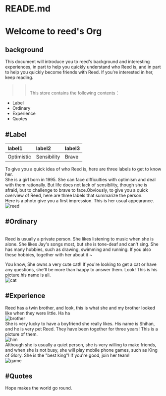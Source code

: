 # READE.md
Welcome to reed's Org
======
background
------
This document will introduce you to reed's background and interesting experiences, in part to help you quickly understand who Reed is, and in part to help you quickly become friends with Reed. If you're interested in her, keep reading.

>><br>This store contains the following contents：
     
* Label
* Ordinary
* Experience
* Quotes

#Label
------
|label1|label2|label3|
|:---|:---|:---|
|Optimistic|Sensibility|Brave|

To give you a quick idea of who Reed is, here are three labels to get to know her.<br>She is a girl born in 1995. She can face difficulties with optimism and deal with them rationally. But life does not lack of sensibility, though she is afraid, but to challenge to brave to face.Obviously, to give you a quick overview of Reed, here are three labels that summarize the person.
<br>Here is a photo give you a first impression. This is her usual appearance.
<br>![reed](https://github.com/gtb-2022-fan-yan/READE.md/blob/main/me.jpg)


#Ordinary
-----
<br>Reed is usually a private person. She likes listening to music when she is alone. She likes Jay's songs most, but she is tone-deaf and can't sing. She has many hobbies, such as drawing, swimming and running. If you also these hobbies, together with her about it ~

You know, She owns a very cute cat!! If you're looking to get a cat or have any questions, she'll be more than happy to answer them. Look! This is his picture.his name is ali.
<br>![cat](https://github.com/gtb-2022-fan-yan/READE.md/blob/main/me.jpg)

#Experience
------
Reed has a twin brother, and look, this is what she and my brother looked like when they were little. Ha ha
<br>![brother](https://github.com/gtb-2022-fan-yan/READE.md/blob/main/brother.jpg)
<br>She is very lucky to have a boyfriend she really likes. His name is Shihan, and he is very pet Reed. They have been together for three years! This is a picture of them.
<br>![him](https://github.com/gtb-2022-fan-yan/READE.md/blob/main/him.jpg)
<br>Although she is usually a quiet person, she is very willing to make friends, and when she is not busy, she will play mobile phone games, such as King of Glory. She is the "best king"! If you're good, join her team!
<br>![game](https://github.com/gtb-2022-fan-yan/READE.md/blob/main/game.jpg)

#Quotes
------
Hope makes the world go round.
